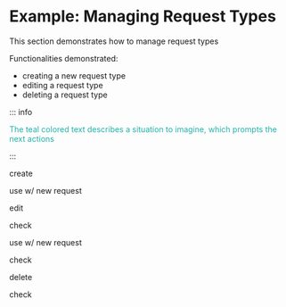 # Example: Managing Request Types 
This section demonstrates how to manage request types

Functionalities demonstrated:
- creating a new request type
- editing a request type
- deleting a request type

::: info
<p style="color: lightseagreen">
The teal colored text describes a situation to imagine, which prompts the next actions
</p>
:::

create

use w/ new request

edit

check

use w/ new request

check

delete

check
